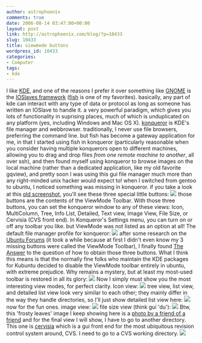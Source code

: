 ```yaml
---
author: astrophoenix
comments: true
date: 2006-08-14 03:47:00+00:00
layout: post
link: http://astrophoenix.com/blog/?p=10433
slug: 10433
title: viewmode buttons
wordpress_id: 10433
categories:
- Computer
tags:
- kde
---
```


I like [KDE](http://www.kde.org/), and one of the reasons I prefer it over something like [GNOME](http://www.gnome.org/) is the [IOSlaves framework](http://docs.kde.org/stable/en/kdebase/kioslave/index.html) ([fish](http://docs.kde.org/stable/en/kdebase/kioslave/fish.html) is one of my favorites). basically, any part of kde can interact with any type of data or protocol as long as someone has written an IOSlave to handle it. a very powerful paradigm, which gives you lots of functionality in suprising places, much of which is unduplicated on any platform (yes, including Windows and Mac OS X).  [konqueror](http://docs.kde.org/development/en/kdebase/konqueror/) is KDE's file manager and webbrowser. traditionally, I never use file browsers, preferring the command line. but fish has become a gateway application for me, in that I started using fish in konqueror (particularly reasonable when you consider having multiple konquerors open to different machines, allowing you to drag and drop files _from one remote machine to another_, all over ssh), and then found myself using konqueror to browse images on the local machine (rather than a dedicated application, like my old favorite gqview), and pretty soon I was using this gui file manager much more than any right-minded unix hacker would expect to!  when I switched from gentoo to ubuntu, I noticed something was missing in konqueror. if you take a look at this [old screenshot](http://astrophoenix.com/~kevin/screens/030806_kde.jpg), you'll see these three special little buttons: ![](http://astrophoenix.com/~kevin/viewmode_toolbar/gentoo_viewmode_toolbar.png)  those buttons are the contents of the ViewMode Toolbar. With those three buttons, you can set the konqueror window to any of these views: Icon, MultiColumn, Tree, Info List, Detailed, Text view, Image View, File Size, or Cervisia (CVS front end).  In Konqueror's Settings menu, you can turn on or off any toolbar you like. but ViewMode was not listed as an option at all! The default file manager profile for konqueror: ![](http://astrophoenix.com/~kevin/viewmode_toolbar/konq_fm_bad.png)  after some research on the [Ubuntu Forums](http://ubuntuforums.org) (it took a while because at first I didn't even know my 3 missing buttons were called the ViewMode Toolbar), I finally found [The Answer](http://ubuntuforums.org/showthread.php?t=190258&highlight=viewmode+toolbar) to the question of how to obtain those three buttons. What I think this means is that the normally fine folks who maintain the KDE packages for Kubuntu decided to disable the ViewMode toolbar entirely in ubuntu, with extreme prejudice. Why remains a mystery, but at least my most-used toolbar is restored in all its glory:  ![](http://astrophoenix.com/~kevin/viewmode_toolbar/konq_fm_fixed.png)  Now I simply must show you the most interesting view modes, for perfect clarity.  Icon view:  ![](http://astrophoenix.com/~kevin/viewmode_toolbar/icon.png)  tree view, list view, and detailed list view look very similar to each other; they mainly differ in the way they handle directories, so I'll just show detailed list view here:  ![](http://astrophoenix.com/~kevin/viewmode_toolbar/detailedlist.png)  now for the fun ones.  image view:  ![](http://astrophoenix.com/~kevin/viewmode_toolbar/imageview.png)  file size view (think gui 'du'):  ![](http://astrophoenix.com/~kevin/viewmode_toolbar/filesize.png)  Btw, this 'frosty leaves' image I keep showing here is a [photo by a friend of a friend](http://introvexia.com/)  and for the final view I will show, I have to go to another directory. This one is [cervisia](http://cervisia.kde.org/overview.html) which is a gui front end for the most ubiquitous revision control system around, CVS. I need to go to a CVS working directory.  ![](http://astrophoenix.com/~kevin/viewmode_toolbar/cervisia.png)
